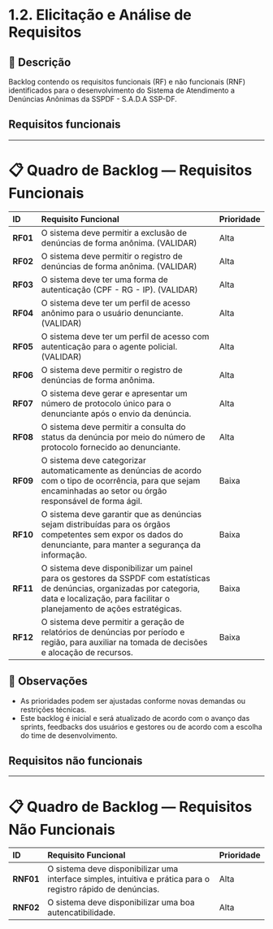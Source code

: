 # 1.2. Elicitação e Análise de Requisitos

## 📌 Descrição
Backlog contendo os requisitos funcionais (RF) e não funcionais (RNF) identificados para o desenvolvimento do 
Sistema de Atendimento a Denúncias Anônimas da SSPDF - S.A.D.A SSP-DF.

## Requisitos funcionais
---
# 📋 Quadro de Backlog — Requisitos Funcionais

| **ID**   | **Requisito Funcional**                                                                                                                                                                              | **Prioridade** |
|:---------|:-----------------------------------------------------------------------------------------------------------------------------------------------------------------------------------------------------|:---------------|
| **RF01** | O sistema deve permitir a exclusão de denúncias de forma anônima. (VALIDAR)                                                                                                                          | Alta           |
| **RF02** | O sistema deve permitir o registro de denúncias de forma anônima.  (VALIDAR)                                                                                                                         | Alta           |
| **RF03** | O sistema deve ter uma forma de autenticação (CPF - RG - IP).    (VALIDAR)                                                                                                                           | Alta           |
| **RF04** | O sistema deve ter um perfil de acesso anônimo para o usuário denunciante.    (VALIDAR)                                                                                                              | Alta           |
| **RF05** | O sistema deve ter um perfil de acesso com autenticação para o agente policial.    (VALIDAR)                                                                                                         | Alta           |
| **RF06** | O sistema deve permitir o registro de denúncias de forma anônima.                                                                                                                                    | Alta           |
| **RF07** | O sistema deve gerar e apresentar um número de protocolo único para o denunciante após o envio da denúncia.                                                                                          | Alta           |
| **RF08** | O sistema deve permitir a consulta do status da denúncia por meio do número de protocolo fornecido ao denunciante.                                                                                   | Alta           |
| **RF09** | O sistema deve categorizar automaticamente as denúncias de acordo com o tipo de ocorrência, para que sejam encaminhadas ao setor ou órgão responsável de forma ágil.                                 | Baixa          |
| **RF10** | O sistema deve garantir que as denúncias sejam distribuídas para os órgãos competentes sem expor os dados do denunciante, para manter a segurança da informação.                                     | Baixa          |
| **RF11** | O sistema deve disponibilizar um painel para os gestores da SSPDF com estatísticas de denúncias, organizadas por categoria, data e localização, para facilitar o planejamento de ações estratégicas. | Baixa          |
| **RF12** | O sistema deve permitir a geração de relatórios de denúncias por período e região, para auxiliar na tomada de decisões e alocação de recursos.                                                       | Baixa          |

## 📌 Observações
- As prioridades podem ser ajustadas conforme novas demandas ou restrições técnicas.
- Este backlog é inicial e será atualizado de acordo com o avanço das sprints, feedbacks dos usuários e gestores ou de acordo com a escolha do time de desenvolvimento.


## Requisitos não funcionais
---

# 📋 Quadro de Backlog — Requisitos Não Funcionais

| **ID**    | **Requisito Funcional**                                                                                       | **Prioridade** |
|:----------|:--------------------------------------------------------------------------------------------------------------|:---------------|
| **RNF01** | O sistema deve disponibilizar uma interface simples, intuitiva e prática para o registro rápido de denúncias. | Alta           |
| **RNF02** | O sistema deve disponibilizar uma boa autencatibilidade.                                                      | Alta           |

